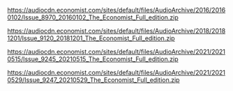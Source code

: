 https://audiocdn.economist.com/sites/default/files/AudioArchive/2016/20160102/Issue_8970_20160102_The_Economist_Full_edition.zip




https://audiocdn.economist.com/sites/default/files/AudioArchive/2018/20181201/Issue_9120_20181201_The_Economist_Full_edition.zip




https://audiocdn.economist.com/sites/default/files/AudioArchive/2021/20210515/Issue_9245_20210515_The_Economist_Full_edition.zip



https://audiocdn.economist.com/sites/default/files/AudioArchive/2021/20210529/Issue_9247_20210529_The_Economist_Full_edition.zip

